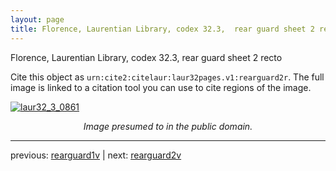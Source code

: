 ```yaml
---
layout: page
title: Florence, Laurentian Library, codex 32.3,  rear guard sheet 2 recto
---
```


Florence, Laurentian Library, codex 32.3,  rear guard sheet 2 recto

Cite this object as `urn:cite2:citelaur:laur32pages.v1:rearguard2r`.  The full image is linked to a citation tool you can use to cite regions of the image.

[![laur32_3_0861](http://www.homermultitext.org/iipsrv?IIIF=/project/homer/pyramidal/deepzoom/citelaur/laur32imgs/v1/laur32_3_0861.tif/full/800,/0/default.jpg)](http://www.homermultitext.org/ict2/?urn=urn:cite2:citelaur:laur32imgs.v1:laur32_3_0861) 

<p style="text-align: center; font-style: italic;">Image presumed to in the public domain.</p>

---

previous: [rearguard1v](../rearguard1v/) | next: [rearguard2v](../rearguard2v/)